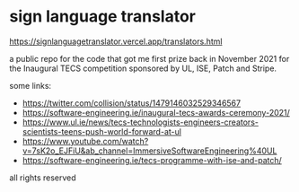 # sign language translator
https://signlanguagetranslator.vercel.app/translators.html

a public repo for the code that got me first prize back in November 2021 for the Inaugural TECS competition sponsored by UL, ISE, Patch and Stripe.
 
some links:

* https://twitter.com/collision/status/1479146032529346567
* https://software-engineering.ie/inaugural-tecs-awards-ceremony-2021/
* https://www.ul.ie/news/tecs-technologists-engineers-creators-scientists-teens-push-world-forward-at-ul
* https://www.youtube.com/watch?v=7sK2o_EJFiU&ab_channel=ImmersiveSoftwareEngineering%40UL
* https://software-engineering.ie/tecs-programme-with-ise-and-patch/

all rights reserved
